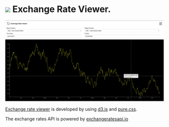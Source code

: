 # ![](https://aguang-xyz.github.io/exchange-rate-viewer/images/exchange.svg) Exchange Rate Viewer.

![](https://raw.githubusercontent.com/aguang-xyz/exchange-rate/master/images/preview.png)

[Exchange rate viewer](https://aguang-xyz.github.io/exchange-rate-viewer/) is developed by using [d3.js](https://d3js.org/) and [pure.css](https://purecss.io/).

The exchange rates API is powered by [exchangeratesapi.io](https://exchangeratesapi.io/)
